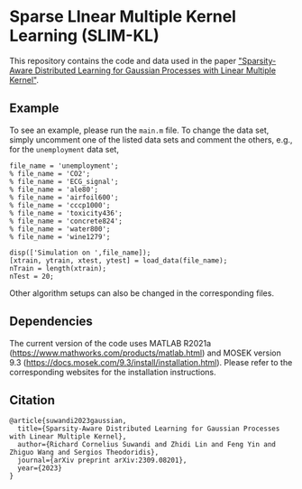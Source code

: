 # Sparse LInear Multiple Kernel Learning (SLIM-KL)

This repository contains the code and data used in the paper ["Sparsity-Aware Distributed Learning for Gaussian Processes with Linear Multiple Kernel"](https://arxiv.org/abs/2309.08201).

## Example
To see an example, please run the `main.m` file. To change the data set, simply uncomment one of the listed data sets and comment the others, e.g., for the `unemployment` data set,
```
file_name = 'unemployment';
% file_name = 'CO2';
% file_name = 'ECG_signal';
% file_name = 'ale80';
% file_name = 'airfoil600';
% file_name = 'cccp1000';
% file_name = 'toxicity436';
% file_name = 'concrete824';
% file_name = 'water800';
% file_name = 'wine1279';

disp(['Simulation on ',file_name]);
[xtrain, ytrain, xtest, ytest] = load_data(file_name);
nTrain = length(xtrain);
nTest = 20;
```
Other algorithm setups can also be changed in the corresponding files.

## Dependencies
The current version of the code uses MATLAB R2021a (https://www.mathworks.com/products/matlab.html) and MOSEK version 9.3 (https://docs.mosek.com/9.3/install/installation.html). Please refer to the corresponding websites for the installation instructions.

## Citation
```
@article{suwandi2023gaussian,
  title={Sparsity-Aware Distributed Learning for Gaussian Processes with Linear Multiple Kernel},
  author={Richard Cornelius Suwandi and Zhidi Lin and Feng Yin and Zhiguo Wang and Sergios Theodoridis},
  journal={arXiv preprint arXiv:2309.08201},
  year={2023}
}
```
